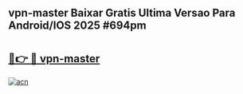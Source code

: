 ## vpn-master Baixar Gratis Ultima Versao Para Android/IOS 2025 #694pm

# <h2><a href="https://ainizakaria.my?title=vpn-master&ref=20M">🔗👉 🔴 vpn-master</a></h2>

[![acn](https://github.com/user-attachments/assets/0f9c940e-d8b0-45ae-aac7-cd30a18b3e1c)](https://ainizakaria.my?title=vpn-master&ref=20M)

